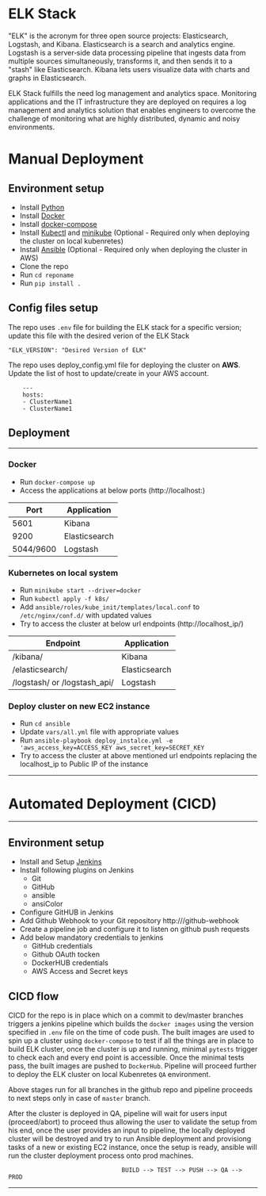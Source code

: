 # ELK Stack


"ELK" is the acronym for three open source projects: Elasticsearch, Logstash, and Kibana. 
    Elasticsearch is a search and analytics engine. 
    Logstash is a server‑side data processing pipeline that ingests data from multiple sources simultaneously, transforms it, and then sends it to a "stash" like Elasticsearch. 
    Kibana lets users visualize data with charts and graphs in Elasticsearch.

ELK Stack fulfills the need log management and analytics space. Monitoring applications and the IT infrastructure they are deployed on requires a log management and analytics solution that enables engineers to overcome the challenge of monitoring what are highly distributed, dynamic and noisy environments.

# Manual Deployment
## Environment setup

   * Install [Python](https://www.python.org/downloads/) 
   * Install [Docker](https://docs.docker.com/engine/install/)
   * Install [docker-compose](https://docs.docker.com/compose/install/)
   * Install [Kubectl](https://kubernetes.io/docs/tasks/tools/install-kubectl/) and [minikube](https://kubernetes.io/docs/tasks/tools/install-minikube/) (Optional - Required only when deploying the cluster on local kubenretes)
   * Install [Ansible](https://docs.ansible.com/ansible/latest/installation_guide/intro_installation.html) (Optional - Required only when deploying the cluster in AWS)
   * Clone the repo
   * Run `cd reponame`
   * Run `pip install .`


## Config files setup

The repo uses `.env` file for building the ELK stack for a specific version; update this file with the desired verion of the ELK Stack

    "ELK_VERSION": "Desired Version of ELK"

The repo uses deploy_config.yml file for deploying the cluster on __AWS__. Update the list of host to update/create in your AWS account.

```
    ---
    hosts:
    - ClusterName1
    - ClusterName1
```

## Deployment
----------------------------------------------------------
### Docker

   * Run `docker-compose up`
   * Access the applications at below ports (http://localhost:<port>)
    
| Port | Application | 
|--|--|
| 5601 | Kibana |
| 9200 | Elasticsearch |
| 5044/9600 | Logstash |

### Kubernetes on local system

   * Run `minikube start --driver=docker`
   * Run `kubectl apply -f k8s/`
   * Add `ansible/roles/kube_init/templates/local.conf` to `/etc/nginx/conf.d/` with updated values
   * Try to access the cluster at below url endpoints (http://localhost_ip/<endpoint>)

| Endpoint | Application | 
|--|--|
| /kibana/ | Kibana |
| /elasticsearch/ | Elasticsearch |
| /logstash/ or /logstash_api/ | Logstash |

### Deploy cluster on new EC2 instance 
 
   * Run `cd ansible`
   * Update `vars/all.yml` file with appropriate values
   * Run `ansible-playbook deploy_instalce.yml -e 'aws_access_key=ACCESS_KEY aws_secret_key=SECRET_KEY`
   * Try to access the cluster at above mentioned url endpoints replacing the localhost_ip to Public IP of the instance

----------------------------------------------------------

# Automated Deployment (CICD)

----------------------------------------------------------

## Environment setup

   * Install and Setup [Jenkins](https://www.jenkins.io/doc/book/installing/)
   * Install following plugins on Jenkins
        - Git
        - GitHub
        - ansible
        - ansiColor
   * Configure GitHUB in Jenkins
   * Add Github Webhook to your Git repository http://<JenkinsURL>/github-webhook
   * Create a pipeline job and configure it to listen on github push requests
   * Add below mandatory credentials to jenkins
        - GitHub credentials
        - Github OAuth tocken
        - DockerHUB credentials
        - AWS Access and Secret keys

## CICD flow

CICD for the repo is in place which on a commit to dev/master branches triggers a jenkins pipeline which builds the `docker images` using the version specified in `.env` file on the time of code push. The built images are used to spin up a cluster using `docker-compose` to test if all the things are in place to build ELK cluster, once the cluster is up and running, minimal `pytests` trigger to check each and every end point is accessible. Once the minimal tests pass, the built images are pushed to `DockerHub`. Pipeline will proceed further to deploy the ELK cluster on local Kubenretes `QA` environment. 

Above stages run for all branches in the github repo and pipeline proceeds to next steps only in case of `master` branch.

After the cluster is deployed in QA, pipeline will wait for users input (proceed/abort) to proceed thus allowing the user to validate the setup from his end, once the user provides an input to pipeline, the locally deployed cluster will be destroyed and try to run Ansible deployment and provisiong tasks of a new or existing EC2 instance, once the setup is ready, ansible will run the cluster deployment process onto prod machines.

                                    BUILD --> TEST --> PUSH --> QA --> PROD

----------------------------------------------------------
